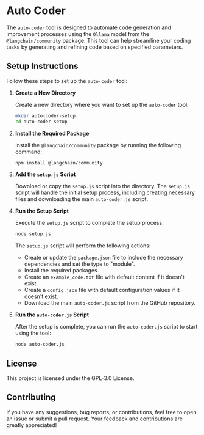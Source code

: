 # Auto Coder

The `auto-coder` tool is designed to automate code generation and improvement processes using the `Ollama` model from the `@langchain/community` package. This tool can help streamline your coding tasks by generating and refining code based on specified parameters.

## Setup Instructions

Follow these steps to set up the `auto-coder` tool:

1. **Create a New Directory**

   Create a new directory where you want to set up the `auto-coder` tool.

   ```bash
   mkdir auto-coder-setup
   cd auto-coder-setup
   ```

2. **Install the Required Package**

   Install the `@langchain/community` package by running the following command:

   ```bash
   npm install @langchain/community
   ```

3. **Add the `setup.js` Script**

   Download or copy the `setup.js` script into the directory. The `setup.js` script will handle the initial setup process, including creating necessary files and downloading the main `auto-coder.js` script.

4. **Run the Setup Script**

   Execute the `setup.js` script to complete the setup process:

   ```bash
   node setup.js
   ```

   The `setup.js` script will perform the following actions:
   - Create or update the `package.json` file to include the necessary dependencies and set the type to "module".
   - Install the required packages.
   - Create an `example_code.txt` file with default content if it doesn't exist.
   - Create a `config.json` file with default configuration values if it doesn't exist.
   - Download the main `auto-coder.js` script from the GitHub repository.

5. **Run the `auto-coder.js` Script**

   After the setup is complete, you can run the `auto-coder.js` script to start using the tool:

   ```bash
   node auto-coder.js
   ```

## License

This project is licensed under the GPL-3.0 License.

## Contributing

If you have any suggestions, bug reports, or contributions, feel free to open an issue or submit a pull request. Your feedback and contributions are greatly appreciated!